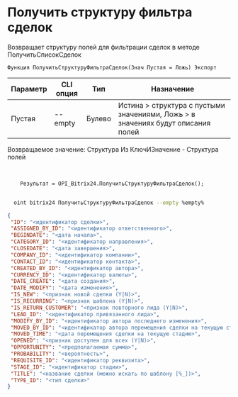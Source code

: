﻿---
sidebar_position: 7
---

# Получить структуру фильтра сделок
 Возвращает структуру полей для фильтрации сделок в методе ПолучитьСписокСделок



`Функция ПолучитьСтруктуруФильтраСделок(Знач Пустая = Ложь) Экспорт`

  | Параметр | CLI опция | Тип | Назначение |
  |-|-|-|-|
  | Пустая | --empty | Булево | Истина > структура с пустыми значениями, Ложь > в значениях будут описания полей |

  
  Возвращаемое значение:   Структура Из КлючИЗначение - Структура полей

<br/>




```bsl title="Пример кода"
    Результат = OPI_Bitrix24.ПолучитьСтруктуруФильтраСделок();
```



```sh title="Пример команды CLI"
    
  oint bitrix24 ПолучитьСтруктуруФильтраСделок --empty %empty%

```

```json title="Результат"
{
 "ID": "<идентификатор сделки>",
 "ASSIGNED_BY_ID": "<идентификатор ответственного>",
 "BEGINDATE": "<дата начала>",
 "CATEGORY_ID": "<идентификатор направления>",
 "CLOSEDATE": "<дата завершения>",
 "COMPANY_ID": "<идентификатор компании>",
 "CONTACT_ID": "<идентификатор контакта>",
 "CREATED_BY_ID": "<идентификатор автора>",
 "CURRENCY_ID": "<идентификатор валюты>",
 "DATE_CREATE": "<дата создания>",
 "DATE_MODIFY": "<дата изменения>",
 "IS_NEW": "<признак новой сделки (Y|N)>",
 "IS_RECURRING": "<признак шаблона (Y|N)>",
 "IS_RETURN_CUSTOMER": "<признак повторного лида (Y|N)>",
 "LEAD_ID": "<идентификатор привязанного лида>",
 "MODIFY_BY_ID": "<идентификатор автора последнего изменения>",
 "MOVED_BY_ID": "<идентификатор автора перемещения сделки на текущую стадию>",
 "MOVED_TIME": "<дата перемещения сделки на текущую стадию>",
 "OPENED": "<признак доступен для всех (Y|N)>",
 "OPPORTUNITY": "<предполагаемая сумма>",
 "PROBABILITY": "<вероятность>",
 "REQUISITE_ID": "<идентификатор реквизита>",
 "STAGE_ID": "<идентификатор стадии>",
 "TITLE": "<название сделки (можно искать по шаблону [%_])>",
 "TYPE_ID": "<тип сделки>"
}
```
